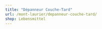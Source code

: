 ```yaml
---
title: "Dépanneur Couche-Tard"
url: /mont-laurier/depanneur-couche-tard/
shop: Lebensmittel
---
```

